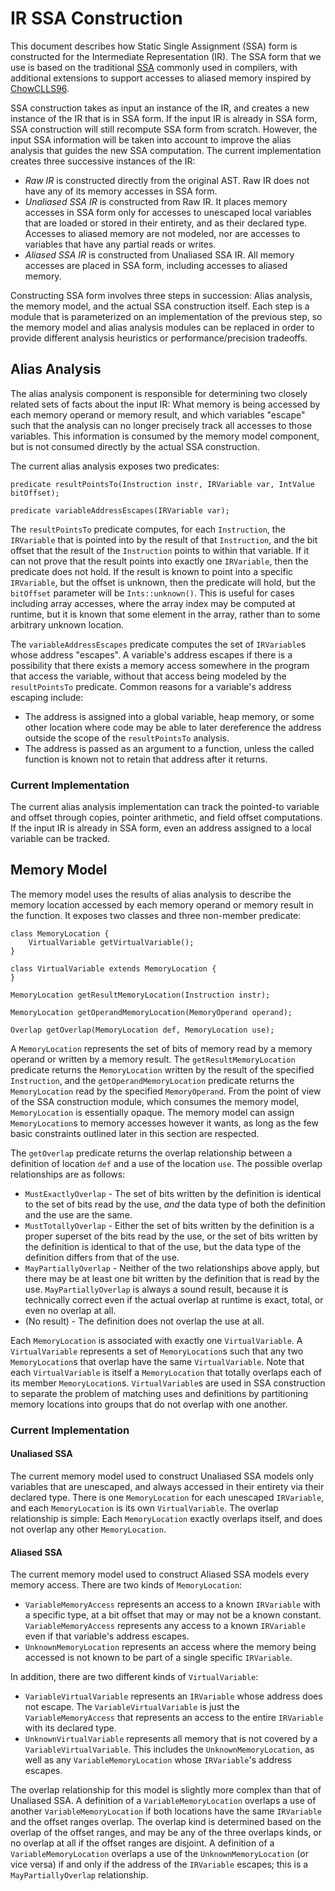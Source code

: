 # IR SSA Construction

This document describes how Static Single Assignment (SSA) form is constructed for the Intermediate
Representation (IR). The SSA form that we use is based on the traditional [SSA](https://en.wikipedia.org/wiki/Static_single_assignment_form)
commonly used in compilers, with additional extensions to support accesses to aliased memory
inspired by [ChowCLLS96](https://link.springer.com/chapter/10.1007%2F3-540-61053-7_66).

SSA construction takes as input an instance of the IR, and creates a new instance of the IR that is
in SSA form. If the input IR is already in SSA form, SSA construction will still recompute SSA form
from scratch. However, the input SSA information will be taken into account to improve the alias
analysis that guides the new SSA computation. The current implementation creates three successive
instances of the IR:
- *Raw IR* is constructed directly from the original AST. Raw IR does not have any of its memory
accesses in SSA form.
- *Unaliased SSA IR* is constructed from Raw IR. It places memory accesses in SSA form only for
accesses to unescaped local variables that are loaded or stored in their entirety, and as their
declared type. Accesses to aliased memory are not modeled, nor are accesses to variables that have
any partial reads or writes.
- *Aliased SSA IR* is constructed from Unaliased SSA IR. All memory accesses are placed in SSA form,
including accesses to aliased memory.

Constructing SSA form involves three steps in succession: Alias analysis, the memory model, and
the actual SSA construction itself. Each step is a module that is parameterized on an implementation
of the previous step, so the memory model and alias analysis modules can be replaced in order to
provide different analysis heuristics or performance/precision tradeoffs.

## Alias Analysis
The alias analysis component is responsible for determining two closely related sets of facts about
the input IR: What memory is being accessed by each memory operand or memory result, and which
variables "escape" such that the analysis can no longer precisely track all accesses to those
variables. This information is consumed by the memory model component, but is not consumed directly
by the actual SSA construction.

The current alias analysis exposes two predicates:

```
predicate resultPointsTo(Instruction instr, IRVariable var, IntValue bitOffset);

predicate variableAddressEscapes(IRVariable var);
```

The `resultPointsTo` predicate computes, for each `Instruction`, the `IRVariable` that is pointed
into by the result of that `Instruction`, and the bit offset that the result of the `Instruction`
points to within that variable. If it can not prove that the result points into exactly one
`IRVariable`, then the predicate does not hold. If the result is known to point into a specific
`IRVariable`, but the offset is unknown, then the predicate will hold, but the `bitOffset` parameter
will be `Ints::unknown()`. This is useful for cases including array accesses, where the array index
may be computed at runtime, but it is known that some element in the array, rather than to some
arbitrary unknown location.

The `variableAddressEscapes` predicate computes the set of `IRVariable`s whose address "escapes". A
variable's address escapes if there is a possibility that there exists a memory access somewhere in
the program that access the variable, without that access being modeled by the `resultPointsTo`
predicate. Common reasons for a variable's address escaping include:
- The address is assigned into a global variable, heap memory, or some other location where code may
be able to later dereference the address outside the scope of the `resultPointsTo` analysis.
- The address is passed as an argument to a function, unless the called function is known not to
retain that address after it returns.

### Current Implementation
The current alias analysis implementation can track the pointed-to variable and offset through
copies, pointer arithmetic, and field offset computations. If the input IR is already in SSA form,
even an address assigned to a local variable can be tracked.

## Memory Model
The memory model uses the results of alias analysis to describe the memory location accessed by each
memory operand or memory result in the function. It exposes two classes and three non-member
predicate:

```
class MemoryLocation {
    VirtualVariable getVirtualVariable();
}

class VirtualVariable extends MemoryLocation {
}

MemoryLocation getResultMemoryLocation(Instruction instr);

MemoryLocation getOperandMemoryLocation(MemoryOperand operand);

Overlap getOverlap(MemoryLocation def, MemoryLocation use);
```

A `MemoryLocation` represents the set of bits of memory read by a memory operand or written by a
memory result. The `getResultMemoryLocation` predicate returns the `MemoryLocation` written by the
result of the specified `Instruction`, and the `getOperandMemoryLocation` predicate returns the
`MemoryLocation` read by the specified `MemoryOperand`. From the point of view of the SSA
construction module, which consumes the memory model, `MemoryLocation` is essentially opaque. The
memory model can assign `MemoryLocation`s to memory accesses however it wants, as long as the few
basic constraints outlined later in this section are respected.

The `getOverlap` predicate returns the overlap relationship between a definition of location `def`
and a use of the location `use`. The possible overlap relationships are as follows:
- `MustExactlyOverlap` - The set of bits written by the definition is identical to the set of bits
read by the use, *and* the data type of both the definition and the use are the same.
- `MustTotallyOverlap` - Either the set of bits written by the definition is a proper superset of
the bits read by the use, or the set of bits written by the definition is identical to that of the
use, but the data type of the definition differs from that of the use.
- `MayPartiallyOverlap` - Neither of the two relationships above apply, but there may be at least
one bit written by the definition that is read by the use. `MayPartiallyOverlap` is always a sound
result, because it is technically correct even if the actual overlap at runtime is exact, total, or
even no overlap at all.
- (No result) - The definition does not overlap the use at all.

Each `MemoryLocation` is associated with exactly one `VirtualVariable`. A `VirtualVariable`
represents a set of `MemoryLocation`s such that any two `MemoryLocation`s that overlap have the same
`VirtualVariable`. Note that each `VirtualVariable` is itself a `MemoryLocation` that totally
overlaps each of its member `MemoryLocation`s. `VirtualVariable`s are used in SSA construction to
separate the problem of matching uses and definitions by partitioning memory locations into groups
that do not overlap with one another.

### Current Implementation
#### Unaliased SSA
The current memory model used to construct Unaliased SSA models only variables that are unescaped,
and always accessed in their entirety via their declared type. There is one `MemoryLocation` for
each unescaped `IRVariable`, and each `MemoryLocation` is its own `VirtualVariable`. The overlap
relationship is simple: Each `MemoryLocation` exactly overlaps itself, and does not overlap any
other `MemoryLocation`.

#### Aliased SSA
The current memory model used to construct Aliased SSA models every memory access. There are two
kinds of `MemoryLocation`:
- `VariableMemoryAccess` represents an access to a known `IRVariable` with a specific type, at a bit
offset that may or may not be a known constant. `VariableMemoryAccess` represents any access to a
known `IRVariable` even if that variable's address escapes.
- `UnknownMemoryLocation` represents an access where the memory being accessed is not known to be part
of a single specific `IRVariable`.

In addition, there are two different kinds of `VirtualVariable`:
- `VariableVirtualVariable` represents an `IRVariable` whose address does not escape. The
`VariableVirtualVariable` is just the `VariableMemoryAccess` that represents an access to the entire
`IRVariable` with its declared type.
- `UnknownVirtualVariable` represents all memory that is not covered by a `VariableVirtualVariable`.
This includes the `UnknownMemoryLocation`, as well as any `VariableMemoryLocation` whose
`IRVariable`'s address escapes.

The overlap relationship for this model is slightly more complex than that of Unaliased SSA. A
definition of a `VariableMemoryLocation` overlaps a use of another `VariableMemoryLocation` if both
locations have the same `IRVariable` and the offset ranges overlap. The overlap kind is determined
based on the overlap of the offset ranges, and may be any of the three overlaps kinds, or no overlap
at all if the offset ranges are disjoint. A definition of a `VariableMemoryLocation` overlaps a use
of the `UnknownMemoryLocation` (or vice versa) if and only if the address of the `IRVariable`
escapes; this is a `MayPartiallyOverlap` relationship.
